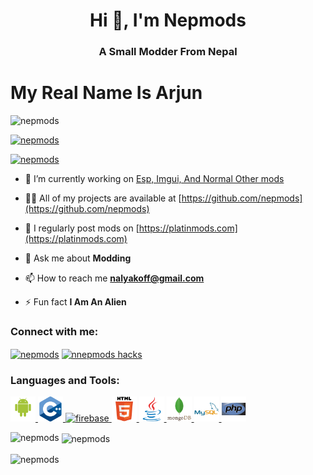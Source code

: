<h1 align="center">Hi 👋, I'm Nepmods</h1>
<h3 align="center">A Small Modder From Nepal</h3>
<H1> My Real Name Is Arjun</h1>

<p align="left"> <img src="https://komarev.com/ghpvc/?username=nepmods&label=Profile%20views&color=0e75b6&style=flat" alt="nepmods" /> </p>

<p align="left"> <a href="https://github.com/ryo-ma/github-profile-trophy"><img src="https://github-profile-trophy.vercel.app/?username=nepmods" alt="nepmods" /></a> </p>

<p align="left"> <a href="https://twitter.com/nepmods" target="blank"><img src="https://img.shields.io/twitter/follow/nepmods?logo=twitter&style=for-the-badge" alt="nepmods" /></a> </p>

- 🔭 I’m currently working on [Esp, Imgui, And Normal Other mods](https://github.com/NepMods)

- 👨‍💻 All of my projects are available at [https://github.com/nepmods](https://github.com/nepmods)

- 📝 I regularly post mods on [https://platinmods.com](https://platinmods.com)

- 💬 Ask me about **Modding**

- 📫 How to reach me **nalyakoff@gmail.com**

- ⚡ Fun fact **I Am An Alien**

<h3 align="left">Connect with me:</h3>
<p align="left">
<a href="https://twitter.com/nepmods" target="blank"><img align="center" src="https://raw.githubusercontent.com/rahuldkjain/github-profile-readme-generator/master/src/images/icons/Social/twitter.svg" alt="nepmods" height="30" width="40" /></a>
<a href="https://www.youtube.com/c/nnepmods hacks" target="blank"><img align="center" src="https://raw.githubusercontent.com/rahuldkjain/github-profile-readme-generator/master/src/images/icons/Social/youtube.svg" alt="nnepmods hacks" height="30" width="40" /></a>
</p>

<h3 align="left">Languages and Tools:</h3>
<p align="left"> <a href="https://developer.android.com" target="_blank" rel="noreferrer"> <img src="https://raw.githubusercontent.com/devicons/devicon/master/icons/android/android-original-wordmark.svg" alt="android" width="40" height="40"/> </a> <a href="https://www.w3schools.com/cpp/" target="_blank" rel="noreferrer"> <img src="https://raw.githubusercontent.com/devicons/devicon/master/icons/cplusplus/cplusplus-original.svg" alt="cplusplus" width="40" height="40"/> </a> <a href="https://firebase.google.com/" target="_blank" rel="noreferrer"> <img src="https://www.vectorlogo.zone/logos/firebase/firebase-icon.svg" alt="firebase" width="40" height="40"/> </a> <a href="https://www.w3.org/html/" target="_blank" rel="noreferrer"> <img src="https://raw.githubusercontent.com/devicons/devicon/master/icons/html5/html5-original-wordmark.svg" alt="html5" width="40" height="40"/> </a> <a href="https://www.java.com" target="_blank" rel="noreferrer"> <img src="https://raw.githubusercontent.com/devicons/devicon/master/icons/java/java-original.svg" alt="java" width="40" height="40"/> </a> <a href="https://www.mongodb.com/" target="_blank" rel="noreferrer"> <img src="https://raw.githubusercontent.com/devicons/devicon/master/icons/mongodb/mongodb-original-wordmark.svg" alt="mongodb" width="40" height="40"/> </a> <a href="https://www.mysql.com/" target="_blank" rel="noreferrer"> <img src="https://raw.githubusercontent.com/devicons/devicon/master/icons/mysql/mysql-original-wordmark.svg" alt="mysql" width="40" height="40"/> </a> <a href="https://www.php.net" target="_blank" rel="noreferrer"> <img src="https://raw.githubusercontent.com/devicons/devicon/master/icons/php/php-original.svg" alt="php" width="40" height="40"/> </a> </p>

<p><img align="left" src="https://github-readme-stats.vercel.app/api/top-langs?username=nepmods&show_icons=true&locale=en&layout=compact" alt="nepmods" /></p>

<p>&nbsp;<img align="center" src="https://github-readme-stats.vercel.app/api?username=nepmods&show_icons=true&locale=en" alt="nepmods" /></p>

<p><img align="center" src="https://github-readme-streak-stats.herokuapp.com/?user=nepmods&" alt="nepmods" /></p>
